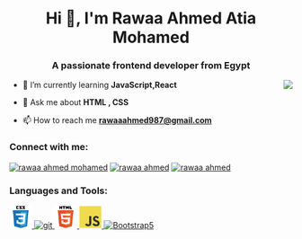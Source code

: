 <h1 align="center">Hi 👋, I'm Rawaa Ahmed Atia Mohamed</h1>
<h3 align="center">A passionate frontend developer from Egypt</h3>
<img align="right" src="https://user-images.githubusercontent.com/63050133/156676671-d5b2e362-97d4-4404-9447-dd71ddfea82f.gif" >

- 🌱 I’m currently learning **JavaScript,React**

- 💬 Ask me about **HTML , CSS**

- 📫 How to reach me **rawaaahmed987@gmail.com**

<h3 align="left" >Connect with me:</h3>
<p align="left">
<a href="https://linkedin.com/in/rawaa ahmed mohamed" target="blank"><img align="center" src="https://raw.githubusercontent.com/rahuldkjain/github-profile-readme-generator/master/src/images/icons/Social/linked-in-alt.svg" alt="rawaa ahmed mohamed" height="30" width="40" /></a>
<a href="https://fb.com/rawaa ahmed" target="blank"><img align="center" src="https://raw.githubusercontent.com/rahuldkjain/github-profile-readme-generator/master/src/images/icons/Social/facebook.svg" alt="rawaa ahmed" height="30" width="40" /></a>
<a href="https://instagram.com/rawaa ahmed" target="blank"><img align="center" src="https://raw.githubusercontent.com/rahuldkjain/github-profile-readme-generator/master/src/images/icons/Social/instagram.svg" alt="rawaa ahmed" height="30" width="40" /></a>
</p>


<h3 align="left">Languages and Tools:</h3>
<p align="left"> <a href="https://www.w3schools.com/css/" target="_blank" rel="noreferrer"> <img src="https://raw.githubusercontent.com/devicons/devicon/master/icons/css3/css3-original-wordmark.svg" alt="css3" width="40" height="40"/> </a> <a href="https://git-scm.com/" target="_blank" rel="noreferrer"> <img src="https://www.vectorlogo.zone/logos/git-scm/git-scm-icon.svg" alt="git" width="40" height="40"/> </a> <a href="https://www.w3.org/html/" target="_blank" rel="noreferrer"> <img src="https://raw.githubusercontent.com/devicons/devicon/master/icons/html5/html5-original-wordmark.svg" alt="html5" width="40" height="40"/> </a> <a href="https://developer.mozilla.org/en-US/docs/Web/JavaScript" target="_blank" rel="noreferrer"> <img src="https://raw.githubusercontent.com/devicons/devicon/master/icons/javascript/javascript-original.svg" alt="javascript" width="40" height="40"/> </a> <a href="https://getbootstrap.com/docs/5.0/getting-started/introduction/"><img src="https://upload.wikimedia.org/wikipedia/commons/thumb/b/b2/Bootstrap_logo.svg/800px-Bootstrap_logo.svg.png"  alt="Bootstrap5" width="40" height="40"></a></p>


